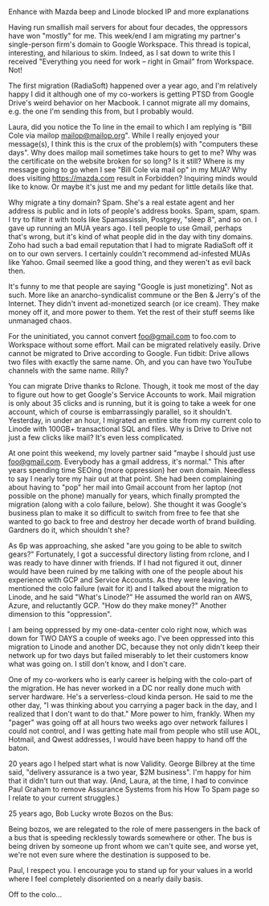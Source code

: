 Enhance with Mazda beep and Linode blocked IP and more explanations

Having run smallish mail servers for about four decades, the oppressors have won "mostly" for me. This week/end I am migrating my partner's single-person firm's domain to Google Workspace. This thread is topical, interesting, and hilarious to skim. Indeed, as I sat down to write this I received "Everything you need for work – right in Gmail" from Workspace. Not!

The first migration (RadiaSoft) happened over a year ago, and I'm relatively happy I did it although one of my co-workers is getting PTSD from Google Drive's weird behavior on her Macbook. I cannot migrate all my domains, e.g. the one I'm sending this from, but I probably would.

Laura, did you notice the To line in the email to which I am replying is "Bill Cole via mailop <mailop@mailop.org>". While I really enjoyed your message(s), I think this is the crux of the problem(s) with "computers these days". Why does mailop mail sometimes take hours to get to me? Why was the certificate on the website broken for so long? Is it still? Where is my message going to go when I see "Bill Cole via mail op" in my MUA? Why does visiting https://mazda.com result in Forbidden? Inquiring minds would like to know. Or maybe it's just me and my pedant for little details like that.

Why migrate a tiny domain? Spam. She's a real estate agent and her address is public and in lots of people's address books. Spam, spam, spam. I try to filter it with tools like Spamassissin, Postgrey, "sleep 8", and so on. I gave up running an MUA years ago. I tell people to use Gmail, perhaps that's wrong, but it's kind of what people did in the day with tiny domains. Zoho had such a bad email reputation that I had to migrate RadiaSoft off it on to our own servers. I certainly couldn't recommend ad-infested MUAs like Yahoo. Gmail seemed like a good thing, and they weren't as evil back then.

It's funny to me that people are saying "Google is just monetizing". Not as such. More like an anarcho-syndicalist commune or the Ben & Jerry's of the Internet. They didn't invent ad-monetized search (or ice cream). They make money off it, and more power to them. Yet the rest of their stuff seems like unmanaged chaos.

For the uninitiated, you cannot convert foo@gmail.com to foo.com to Workspace without some effort. Mail can be migrated relatively easily. Drive cannot be migrated to Drive according to Google. Fun tidbit: Drive allows two files with exactly the same name. Oh, and you can have two YouTube channels with the same name. Rilly?

You can migrate Drive thanks to Rclone. Though, it took me most of the day to figure out how to get Google's Service Accounts to work. Mail migration is only about 35 clicks and is running, but it is going to take a week for one account, which of course is embarrassingly parallel, so it shouldn't. Yesterday, in under an hour, I migrated an entire site from my current colo to Linode with 100GB+ transactional SQL and files. Why is Drive to Drive not just a few clicks like mail? It's even less complicated.

At one point this weekend, my lovely partner said "maybe I should just use foo@gmail.com. Everybody has a gmail address, it's normal." This after years spending time SEOing (more oppression) her own domain. Needless to say I nearly tore my hair out at that point. She had been complaining about having to "pop" her mail into Gmail account from her laptop (not possible on the phone) manually for years, which finally prompted the migration (along with a colo failure, below). She thought it was Google's business plan to make it so difficult to switch from free to fee that she wanted to go back to free and destroy her decade worth of brand building. Gardners do it, which shouldn't she?

As 6p was approaching, she asked "are you going to be able to switch gears?" Fortunately, I got a successful directory listing from rclone, and I was ready to have dinner with friends. If I had not figured it out, dinner would have been ruined by me talking with one of the people about his experience with GCP and Service Accounts. As they were leaving, he mentioned the colo failure (wait for it) and I talked about the migration to Linode, and he said "What's Linode?" He assumed the world ran on AWS, Azure, and reluctantly GCP. "How do they make money?" Another dimension to this "oppression".

I am being oppressed by my one-data-center colo right now, which was down for TWO DAYS a couple of weeks ago. I've been oppressed into this migration to Linode and another DC, because they not only didn't keep their network up for two days but failed miserably to let their customers know what was going on. I still don't know, and I don't care.

One of my co-workers who is early career is helping with the colo-part of the migration. He has never worked in a DC nor really done much with server hardware. He's a serverless-cloud kinda person. He said to me the other day, "I was thinking about you carrying a pager back in the day, and I realized that I don't want to do that." More power to him, frankly. When my "pager" was going off at all hours two weeks ago over network failures I could not control, and I was getting hate mail from people who still use AOL, Hotmail, and Qwest addresses, I would have been happy to hand off the baton.

20 years ago I helped start what is now Validity. George Bilbrey at the time said, "delivery assurance is a two year, $2M business". I'm happy for him that it didn't turn out that way. (And, Laura, at the time, I had to convince Paul Graham to remove Assurance Systems from his How To Spam page so I relate to your current struggles.)

25 years ago, Bob Lucky wrote Bozos on the Bus:

Being bozos, we are relegated to the role of mere passengers in the back of a bus that is speeding recklessly towards somewhere or other. The bus is being driven by someone up front whom we can't quite see, and worse yet, we're not even sure where the destination is supposed to be.

Paul, I respect you. I encourage you to stand up for your values in a world where I feel completely disoriented on a nearly daily basis.

Off to the colo...
